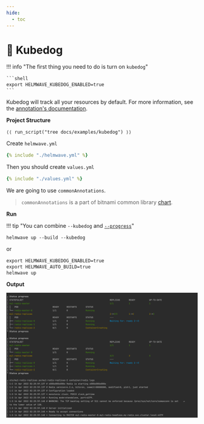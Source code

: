 ```yaml
---
hide:
  - toc
---
```

# 🐶 Kubedog

!!! info "The first thing you need to do is turn on `kubedog`"

    ```shell
    export HELMWAVE_KUBEDOG_ENABLED=true
    ```

Kubedog will track all your resources by default.
For more information, see the [annotation's documentation](../../anno/#kubedogs).

**Project Structure**

```shell
⟨⟨ run_script("tree docs/examples/kubedog") ⟩⟩
```

Create `helmwave.yml`

```yaml title="helmwave.yml"
{% include "./helmwave.yml" %}
```

Then you should create `values.yml`

```yaml title="values.yml"
{% include "./values.yml" %}
```

We are going to use `commonAnnotations`. 

> `commonAnnotations` is a part of bitnami common library [chart](https://github.com/bitnami/charts/tree/master/bitnami/common).

**Run**

!!! tip "You can combine `--kubedog` and [`--progress`](../cli/#log-level)"

```shell
helmwave up --build --kubedog
```

or 

```shell
export HELMWAVE_KUBEDOG_ENABLED=true
export HELMWAVE_AUTO_BUILD=true
helmwave up
```

**Output**

![kubedog](../../assets/kubedog.png)

